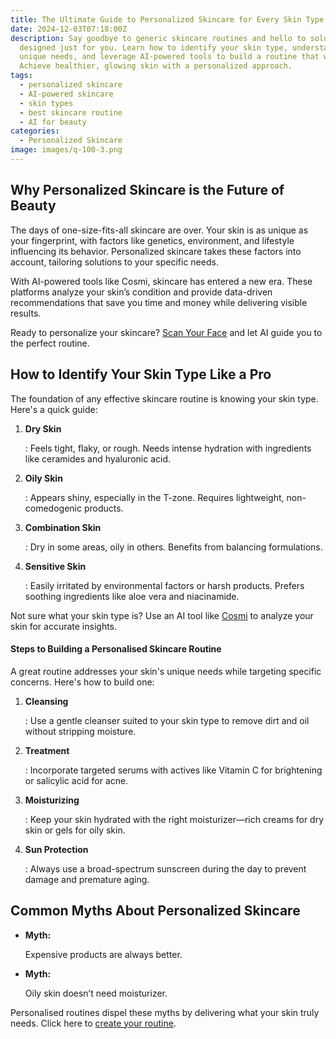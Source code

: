 ```yaml
---
title: The Ultimate Guide to Personalized Skincare for Every Skin Type
date: 2024-12-03T07:18:00Z
description: Say goodbye to generic skincare routines and hello to solutions
  designed just for you. Learn how to identify your skin type, understand its
  unique needs, and leverage AI-powered tools to build a routine that works.
  Achieve healthier, glowing skin with a personalized approach.
tags:
  - personalized skincare
  - AI-powered skincare
  - skin types
  - best skincare routine
  - AI for beauty
categories:
  - Personalized Skincare
image: images/q-100-3.png
---
```

## **Why Personalized Skincare is the Future of Beauty**

The days of one-size-fits-all skincare are over. Your skin is as unique as your fingerprint, with factors like genetics, environment, and lifestyle influencing its behavior. Personalized skincare takes these factors into account, tailoring solutions to your specific needs.

With AI-powered tools like Cosmi, skincare has entered a new era. These platforms analyze your skin’s condition and provide data-driven recommendations that save you time and money while delivering visible results.

Ready to personalize your skincare? [Scan Your Face](https://www.cosmi.skin/) and let AI guide you to the perfect routine.

## **How to Identify Your Skin Type Like a Pro**

The foundation of any effective skincare routine is knowing your skin type. Here's a quick guide:

1. **Dry Skin**

   : Feels tight, flaky, or rough. Needs intense hydration with ingredients like ceramides and hyaluronic acid.
2. **Oily Skin**

   : Appears shiny, especially in the T-zone. Requires lightweight, non-comedogenic products.
3. **Combination Skin**

   : Dry in some areas, oily in others. Benefits from balancing formulations.
4. **Sensitive Skin**

   : Easily irritated by environmental factors or harsh products. Prefers soothing ingredients like aloe vera and niacinamide.

Not sure what your skin type is? Use an AI tool like [Cosmi](https://www.cosmi.skin/) to analyze your skin for accurate insights.

#### **Steps to Building a Personalised Skincare Routine**

A great routine addresses your skin's unique needs while targeting specific concerns. Here's how to build one:

1. **Cleansing**

   : Use a gentle cleanser suited to your skin type to remove dirt and oil without stripping moisture.
2. **Treatment**

   : Incorporate targeted serums with actives like Vitamin C for brightening or salicylic acid for acne.
3. **Moisturizing**

   : Keep your skin hydrated with the right moisturizer—rich creams for dry skin or gels for oily skin.
4. **Sun Protection**

   : Always use a broad-spectrum sunscreen during the day to prevent damage and premature aging.

## **Common Myths About Personalized Skincare**

* **Myth:**

   Expensive products are always better.
* **Myth:**

   Oily skin doesn’t need moisturizer.

Personalised routines dispel these myths by delivering what your skin truly needs. Click here to [create your routine](https://www.cosmi.skin/).
